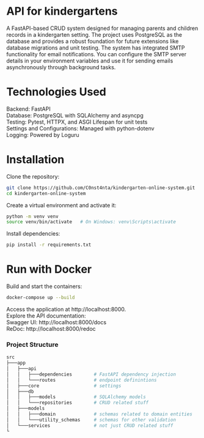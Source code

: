 # API for kindergartens

A FastAPI-based CRUD system designed for managing parents and children records in a kindergarten setting. The project uses PostgreSQL as the database and provides a robust foundation for future extensions like database migrations and unit testing. The system has integrated SMTP functionality for email notifications. You can configure the SMTP server details in your environment variables and use it for sending emails asynchronously through background tasks.

# Technologies Used

Backend: FastAPI  
Database: PostgreSQL with SQLAlchemy and asyncpg  
Testing: Pytest, HTTPX, and ASGI Lifespan for unit tests  
Settings and Configurations: Managed with python-dotenv  
Logging: Powered by Loguru  

# Installation
Clone the repository:
```bash
git clone https://github.com/C0nst4nta/kindergarten-online-system.git  
cd kindergarten-online-system
```  
Create a virtual environment and activate it:  
```bash
python -m venv venv
source venv/bin/activate   # On Windows: venv\Scripts\activate
```  
Install dependencies:  
```bash
pip install -r requirements.txt
```


# Run with Docker
Build and start the containers:
```bash
docker-compose up --build
```
Access the application at http://localhost:8000.  
Explore the API documentation:  
Swagger UI: http://localhost:8000/docs  
ReDoc: http://localhost:8000/redoc  



### Project Structure
```bash
src
├───app
│   ├───api
│   │   ├───dependencies        # FastAPI dependency injection 
│   │   └───routes              # endpoint definintions
│   ├───core                    # settings
│   ├───db
│   │   ├───models              # SQLAlchemy models
│   │   └───repositories        # CRUD related stuff
│   ├───models                  
│   │   ├───domain              # schemas related to domain entities
│   │   └───utility_schemas     # schemas for other validation
│   └───services                # not just CRUD related stuff
└    
```


